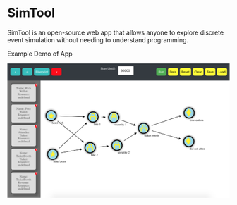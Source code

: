# SimTool

SimTool is an open-source web app that allows anyone to explore discrete event simulation without needing to understand programming.

Example Demo of App

![alt text](https://github.com/avivem/SimTool/blob/master/conventionexample.png?raw=true)

